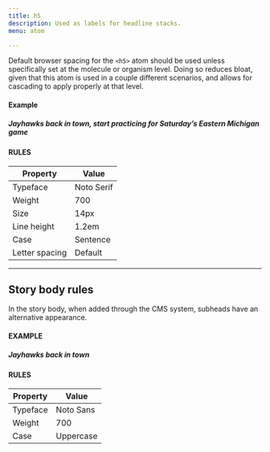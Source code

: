 ```yaml
---
title: h5
description: Used as labels for headline stacks.
menu: atom

---
```

Default browser spacing for the `<h5>` atom should be used unless specifically set at the molecule or organism level. Doing so reduces bloat, given that this atom is used in a couple different scenarios, and allows for cascading to apply properly at that level.

#### Example
<h5 class="serif" style="text-transform: none;">Jayhawks back in town, start practicing for Saturday’s Eastern Michigan game</h5>

#### RULES

Property | Value
--- | ---
Typeface | Noto Serif
Weight | 700
Size | 14px
Line height | 1.2em
Case | Sentence
Letter spacing | Default

---

## Story body rules 

In the story body, when added through the CMS system, subheads have an alternative appearance.

#### EXAMPLE

##### Jayhawks back in town

#### RULES


Property | Value
--- | ---
Typeface | Noto Sans
Weight | 700
Case | Uppercase
